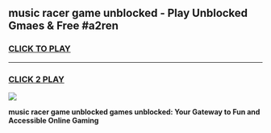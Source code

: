 
## music racer game unblocked - Play Unblocked Gmaes & Free #a2ren
<h3>
<a href="https://news.freeplayer.one?title=music_racer_game_unblocked&ref=03M">CLICK TO PLAY</a></h3>
<hr>

<h3>
<a href="https://news.freeplayer.one?title=music_racer_game_unblocked&ref=03M">CLICK 2 PLAY</a>
  
</h3>

<a href="https://news.freeplayer.one?title=music_racer_game_unblocked&ref=03M"><img src="https://clearcache.store/games.png"></a>


**music racer game unblocked games unblocked: Your Gateway to Fun and Accessible Online Gaming**
